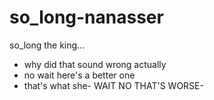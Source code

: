 # so_long-nanasser
so_long the king...
 - why did that sound wrong actually
  - no wait here's a better one
   - that's what she- WAIT NO THAT'S WORSE-

